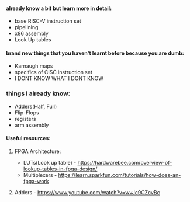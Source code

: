 #### already know a bit but learn more in detail: 
* base RISC-V instruction set 
* pipelining
* x86 assembly
* Look Up tables 

#### brand new things that you haven't learnt before because you are dumb:
* Karnaugh maps 
* specifics of CISC instruction set 
* I DONT KNOW WHAT I DONT KNOW

### things I already know:
* Adders(Half, Full) 
* Flip-Flops
* registers
* arm assembly 

#### Useful resources:
1. FPGA Architecture:
    * LUTs(Look up table) - https://hardwarebee.com/overview-of-lookup-tables-in-fpga-design/
    * Multiplexers - https://learn.sparkfun.com/tutorials/how-does-an-fpga-work

2. Adders - https://www.youtube.com/watch?v=wvJc9CZcvBc